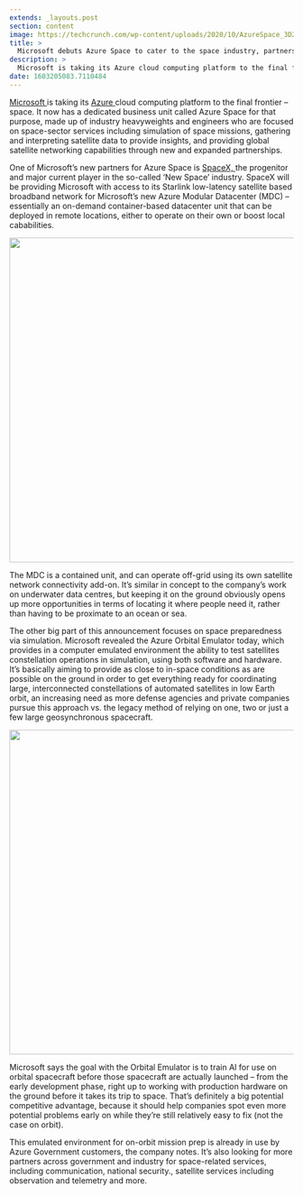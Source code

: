 ```yaml
--- 
extends: _layouts.post 
section: content 
image: https://techcrunch.com/wp-content/uploads/2020/10/AzureSpace_3D2.png?w=711 
title: > 
  Microsoft debuts Azure Space to cater to the space industry, partners with SpaceX for Starlink datacenter broadband – TechCrunch 
description: > 
  Microsoft is taking its Azure cloud computing platform to the final frontier – space.One of Microsoft’s new partners for Azure Space is SpaceX, the progenitor and major current player in the so-called ‘New Space’ industry.Microsoft revealed the Azure Orbital Emulator today, which provides in a computer emulated environment the ability to test satellites constellation operations in simulation, using both software and hardware.This emulated environment for on-orbit mission prep is already in use by Azure Government customers, the company notes.It’s also looking for more partners across government and industry for space-related services, including communication, national security., satellite services including observation and telemetry and more. 
date: 1603205083.7110484 
--- 
```

<div><p id="speakable-summary"><a class="crunchbase-link" href="https://crunchbase.com/organization/microsoft" target="_blank">Microsoft </a> is taking its <a class="crunchbase-link" href="https://crunchbase.com/organization/azure" target="_blank">Azure </a> cloud computing platform to the final frontier &#8211; space. It now has a dedicated business unit called Azure Space for that purpose, made up of industry heavyweights and engineers who are focused on space-sector services including simulation of space missions, gathering and interpreting satellite data to provide insights, and providing global satellite networking capabilities through new and expanded partnerships.</p>
<p>One of Microsoft&#8217;s new partners for Azure Space is <a class="crunchbase-link" href="https://crunchbase.com/organization/space-exploration-technologies" target="_blank">SpaceX, </a> the progenitor and major current player in the so-called &#8216;New Space&#8217; industry. SpaceX will be providing Microsoft with access to its Starlink low-latency satellite based broadband network for Microsoft&#8217;s new Azure Modular Datacenter (MDC) &#8211; essentially an on-demand container-based datacenter unit that can be deployed in remote locations, either to operate on their own or boost local cababilities.</p>
<p></p><img class="size-full wp-image-2062601" src="https://techcrunch.com/wp-content/uploads/2020/10/Azure_MDC_Final_Still05.png" alt="" width="1024" height="576"><p class="piano-inline-promo"></p>
<p>The MDC is a contained unit, and can operate off-grid using its own satellite network connectivity add-on. It&#8217;s similar in concept to the company&#8217;s work on underwater data centres, but keeping it on the ground obviously opens up more opportunities in terms of locating it where people need it, rather than having to be proximate to an ocean or sea.</p>
<p>The other big part of this announcement focuses on space preparedness via simulation. Microsoft revealed the Azure Orbital Emulator today, which provides in a computer emulated environment the ability to test satellites constellation operations in simulation, using both software and hardware. It&#8217;s basically aiming to provide as close to in-space conditions as are possible on the ground in order to get everything ready for coordinating large, interconnected constellations of automated satellites in low Earth orbit, an increasing need as more defense agencies and private companies pursue this approach vs. the legacy method of relying on one, two or just a few large geosynchronous spacecraft.</p>
<p></p><img class="size-full wp-image-2062798" src="https://techcrunch.com/wp-content/uploads/2020/10/AzureSpace_Still_02.png" alt="" width="1024" height="576"><p>Microsoft says the goal with the Orbital Emulator is to train AI for use on orbital spacecraft before those spacecraft are actually launched &#8211; from the early development phase, right up to working with production hardware on the ground before it takes its trip to space. That&#8217;s definitely a big potential competitive advantage, because it should help companies spot even more potential problems early on while they&#8217;re still relatively easy to fix (not the case on orbit).</p>
<p>This emulated environment for on-orbit mission prep is already in use by Azure Government customers, the company notes. It&#8217;s also looking for more partners across government and industry for space-related services, including communication, national security., satellite services including observation and telemetry and more.</p>
			</div>
